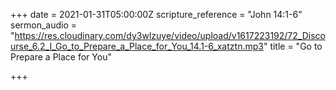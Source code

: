 +++
date = 2021-01-31T05:00:00Z
scripture_reference = "John 14:1-6"
sermon_audio = "https://res.cloudinary.com/dy3wlzuye/video/upload/v1617223192/72_Discourse_6.2_I_Go_to_Prepare_a_Place_for_You_14.1-6_xatztn.mp3"
title = "Go to Prepare a Place for You"

+++

